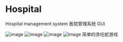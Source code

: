 # Hospital
Hospital management system 医院管理系统 GUI

![image](https://user-images.githubusercontent.com/69226327/204325861-1c12f708-1d3f-42b6-813f-69ea4cd636a2.png)
![image](https://user-images.githubusercontent.com/69226327/204326008-8c5e5363-1c24-4201-9db2-45e8a31b813a.png)
![image](https://user-images.githubusercontent.com/69226327/204326052-341cf2fc-dbb1-42e5-a7cd-7b25697cc1f3.png)
![image](https://user-images.githubusercontent.com/69226327/204326030-dfe46511-f0c0-4cd4-8129-3a129f552d5d.png)
简单的贪吃蛇游戏
